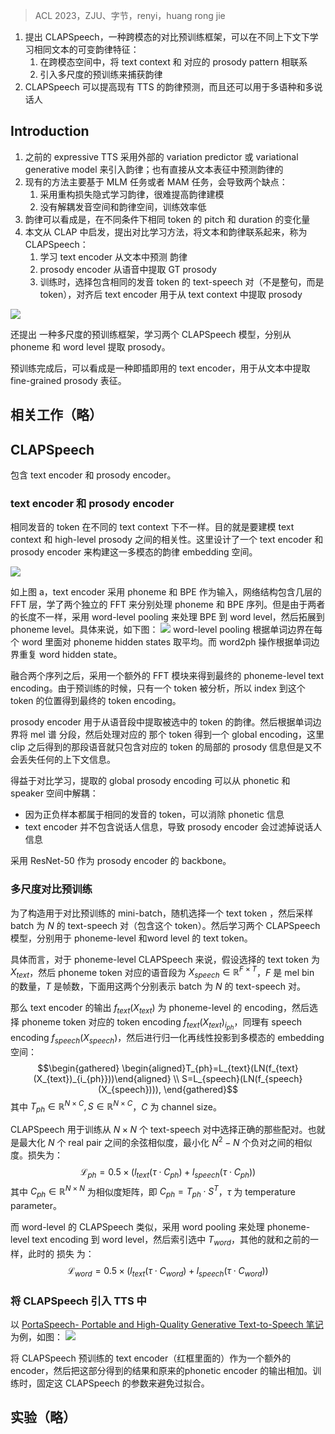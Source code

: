 > ACL 2023，ZJU、字节，renyi，huang rong jie

1. 提出 CLAPSpeech，一种跨模态的对比预训练框架，可以在不同上下文下学习相同文本的可变韵律特征：
	1. 在跨模态空间中，将 text context 和 对应的 prosody pattern 相联系
	2. 引入多尺度的预训练来捕获韵律
2. CLAPSpeech 可以提高现有 TTS 的韵律预测，而且还可以用于多语种和多说话人

## Introduction

1. 之前的 expressive TTS 采用外部的 variation predictor 或 variational generative model 来引入韵律；也有直接从文本表征中预测韵律的
2. 现有的方法主要基于 MLM 任务或者 MAM 任务，会导致两个缺点：
	1. 采用重构损失隐式学习韵律，很难提高韵律建模
	2. 没有解耦发音空间和韵律空间，训练效率低
3. 韵律可以看成是，在不同条件下相同 token 的 pitch 和 duration 的变化量
4. 本文从 CLAP 中启发，提出对比学习方法，将文本和韵律联系起来，称为 CLAPSpeech：
	1. 学习 text encoder 从文本中预测 韵律
	2. prosody encoder 从语音中提取 GT prosody
	3. 训练时，选择包含相同的发音 token 的 text-speech 对（不是整句，而是 token），对齐后 text encoder 用于从 text context 中提取 prosody

![](image/Pasted%20image%2020231219160038.png)

还提出 一种多尺度的预训练框架，学习两个 CLAPSpeech 模型，分别从 phoneme 和 word level 提取 prosody。

预训练完成后，可以看成是一种即插即用的 text encoder，用于从文本中提取 fine-grained prosody 表征。

## 相关工作（略）

## CLAPSpeech

包含 text encoder 和 prosody encoder。

### text encoder 和 prosody encoder

相同发音的 token 在不同的 text context 下不一样。目的就是要建模 text context 和 high-level prosody 之间的相关性。这里设计了一个 text encoder 和 prosody encoder 来构建这一多模态的韵律 embedding 空间。

![](image/Pasted%20image%2020231220102135.png)

如上图 a，text encoder 采用 phoneme 和 BPE 作为输入，网络结构包含几层的 FFT 层，学了两个独立的 FFT 来分别处理  phoneme 和 BPE 序列。但是由于两者的长度不一样，采用 word-level pooling 来处理 BPE 到 word level，然后拓展到 phoneme level。具体来说，如下图：
![](image/Pasted%20image%2020231220102546.png)
word-level pooling 根据单词边界在每个 word 里面对 phoneme hidden states 取平均。而 word2ph 操作根据单词边界重复 word hidden state。

融合两个序列之后，采用一个额外的 FFT 模块来得到最终的 phoneme-level text  encoding。由于预训练的时候，只有一个 token 被分析，所以 index 到这个 token 的位置得到最终的 token encoding。

prosody encoder 用于从语音段中提取被选中的 token 的韵律。然后根据单词边界将 mel 谱 分段，然后处理对应的 那个 token 得到一个 global encoding，这里 clip 之后得到的那段语音就只包含对应的 token 的局部的 prosody 信息但是又不会丢失任何的上下文信息。

得益于对比学习，提取的 global prosody encoding 可以从 phonetic 和 speaker 空间中解耦：
+ 因为正负样本都属于相同的发音的 token，可以消除 phonetic 信息
+ text encoder 并不包含说话人信息，导致 prosody encoder 会过滤掉说话人信息

采用 ResNet-50 作为 prosody encoder 的 backbone。

### 多尺度对比预训练

为了构造用于对比预训练的 mini-batch，随机选择一个 text token ，然后采样 batch 为 $N$ 的 text-speech 对（包含这个 token）。然后学习两个 CLAPSpeech 模型，分别用于 phoneme-level 和word level 的 text token。

具体而言，对于 phoneme-level CLAPSpeech 来说，假设选择的 text token 为 $X_{text}$，然后 phoneme token 对应的语音段为 $X_{speech}\in\mathbb{R}^{F\times T}$，$F$ 是 mel bin 的数量，$T$ 是帧数，下面用这两个分别表示 batch 为 $N$ 的 text-speech 对。

那么 text encoder 的输出 $f_{text}(X_{text})$ 为 phoneme-level 的 encoding，然后选择 phoneme token 对应的 token encoding $f_{text}(X_{text})_{i_{ph}}$，同理有 speech encoding $f_{speech}(X_{speech})$，然后进行归一化再线性投影到多模态的 embedding 空间：
$$\begin{gathered}
\begin{aligned}T_{ph}=L_{text}(LN(f_{text}(X_{text})_{i_{ph}}))\end{aligned} \\
S=L_{speech}(LN(f_{speech}(X_{speech}))), 
\end{gathered}$$
其中 $T_{ph}\in\mathbb{R}^{N\times C},S\in\mathbb{R}^{N\times C}$，$C$ 为 channel size。

CLAPSpeech 用于训练从 $N\times N$ 个 text-speech 对中选择正确的那些配对。也就是最大化 $N$ 个 real pair 之间的余弦相似度，最小化 $N^2-N$ 个负对之间的相似度。损失为：
$$\mathcal{L}_{ph}=0.5\times(l_{text}(\tau\cdot C_{ph})+l_{speech}(\tau\cdot C_{ph}))$$
其中 $C_{ph}\in\mathbb{R}^{N\times N}$ 为相似度矩阵，即 $C_{ph}=T_{ph}\cdot S^T$，$\tau$ 为 temperature parameter。

而 word-level 的 CLAPSpeech 类似，采用 word pooling 来处理 phoneme-level text encoding 到 word level，然后索引选中 $T_{word}$，其他的就和之前的一样，此时的 损失 为：
$$\mathcal{L}_{word}=0.5{\times}(l_{text}(\tau{\cdot}C_{word}){+}l_{speech}(\tau{\cdot}C_{word}))$$


### 将 CLAPSpeech 引入 TTS 中

以 [PortaSpeech- Portable and High-Quality Generative Text-to-Speech 笔记](../PortaSpeech-%20Portable%20and%20High-Quality%20Generative%20Text-to-Speech%20笔记.md) 为例，如图：
![](image/Pasted%20image%2020231221105237.png)

将 CLAPSpeech 预训练的 text encoder（红框里面的）作为一个额外的 encoder，然后把这部分得到的结果和原来的phonetic encoder 的输出相加。训练时，固定这 CLAPSpeech 的参数来避免过拟合。

## 实验（略）